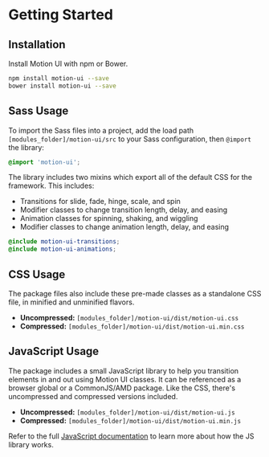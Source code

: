 # Getting Started

## Installation

Install Motion UI with npm or Bower.

```bash
npm install motion-ui --save
bower install motion-ui --save
```

## Sass Usage

To import the Sass files into a project, add the load path `[modules_folder]/motion-ui/src` to your Sass configuration, then `@import` the library:

```scss
@import 'motion-ui';
```

The library includes two mixins which export all of the default CSS for the framework. This includes:

- Transitions for slide, fade, hinge, scale, and spin
- Modifier classes to change transition length, delay, and easing
- Animation classes for spinning, shaking, and wiggling
- Modifier classes to change animation length, delay, and easing

```scss
@include motion-ui-transitions;
@include motion-ui-animations;
```

## CSS Usage

The package files also include these pre-made classes as a standalone CSS file, in minified and unminified flavors.

- **Uncompressed:** `[modules_folder]/motion-ui/dist/motion-ui.css`
- **Compressed:** `[modules_folder]/motion-ui/dist/motion-ui.min.css`

## JavaScript Usage

The package includes a small JavaScript library to help you transition elements in and out using Motion UI classes. It can be referenced as a browser global or a CommonJS/AMD package. Like the CSS, there's uncompressed and compressed versions included.

- **Uncompressed:** `[modules_folder]/motion-ui/dist/motion-ui.js`
- **Compressed:** `[modules_folder]/motion-ui/dist/motion-ui.min.js`

Refer to the full [JavaScript documentation](javascript.md) to learn more about how the JS library works.



